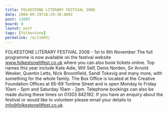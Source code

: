 ```yaml
---
title: FOLKESTONE LITERARY FESTIVAL 2008
date: 2008-09-29T16:29:30.000Z
post: 11605
board: 8
layout: post
tags: [folkestone]
permalink: /m/11605/
---
```

FOLKESTONE LITERARY FESTIVAL 2008 - 1st to 9th November
The full programme is now available on the festival website www.folkestonelitfest.co.uk where you can also book tickets online.
Top names this year include Kate Adie, Will Self, Denis Norden, Sir Arnold Wesker, Quentin Letts, Nick Broomfield, Sandi Toksvig and many more, with something for the whole family.
The Box Office is located at the Creative Foundation Offices at 65-69 Tontine Street and is open Monday to Friday 10am - 5pm and Saturday 10am - 2pm. Telephone bookings can also be made during these times on 01303 842192.
If you have an enquiry about the festival or would like to volunteer please email your details to info@folkestonelitfest.co.uk
